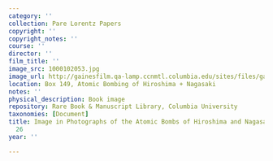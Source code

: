 ```yaml
---
category: ''
collection: Pare Lorentz Papers
copyright: ''
copyright_notes: ''
course: ''
director: ''
film_title: ''
image_src: 1000102053.jpg
image_url: http://gainesfilm.qa-lamp.ccnmtl.columbia.edu/sites/files/gainesfilm/images/1000102053.jpg
location: Box 149, Atomic Bombing of Hiroshima + Nagasaki
notes: ''
physical_description: Book image
repository: Rare Book & Manuscript Library, Columbia University
taxonomies: [Document]
title: Image in Photographs of the Atomic Bombs of Hiroshima and Nagasaki - Figure
  26
year: ''

---
```

